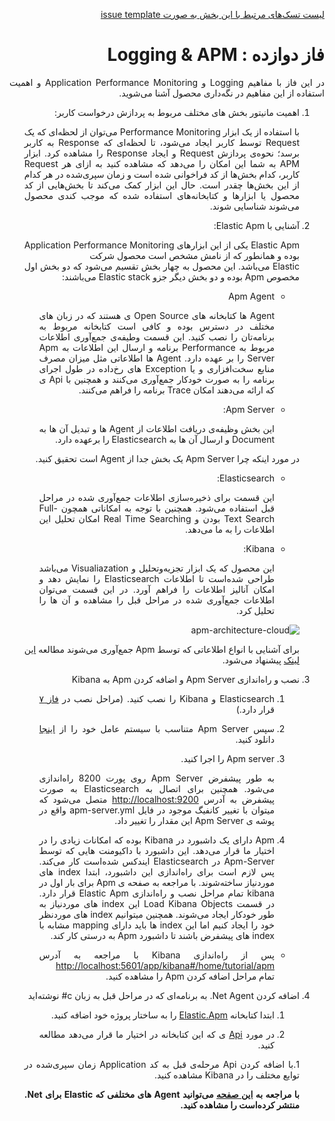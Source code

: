 <div dir="rtl" align='justify'>

[لیست تسک‌های مرتبط با این بخش به صورت issue template](./issue-template-Phase12.md)

#  فاز دوازده : Logging & APM

در این فاز با مفاهیم
Logging
و
Application Performance Monitoring
و اهمیت استفاده از این مفاهیم در نگه‌داری محصول آشنا می‌شوید.  

1. اهمیت مانیتور بخش های مختلف مربوط به پردازش درخواست کاربر:

    با استفاده از یک ابزار
    Performance Monitoring
    می‌توان از لحظه‌ای که یک 
    Request
    توسط کاربر ایجاد می‌شود، تا لحظه‌ای که 
    Response
    به کاربر برسد؛ نحوه‌ی پردازش 
    Request
    و ایجاد
    Response
    را مشاهده کرد. ابزار
    APM
    به شما این امکان را می‌دهد که مشاهده کنید به ازای هر
    Request
    کاربر، کدام بخش‌ها از کد فراخوانی شده است و زمان سپری‌شده در هر کدام از این بخش‌ها چقدر است. حال این ابزار کمک می‌کند تا بخش‌هایی از کد محصول یا ابزار‌ها و کتابخانه‌های استفاده شده که موجب کندی محصول می‌شوند شناسایی شوند.

1.  آشنایی با 
    Elastic Apm:
  
    Elastic Apm
    یکی از این ابزارهای
    Application Performance Monitoring
    بوده و همانطور که از نامش مشخص است محصول شرکت  
    Elastic 
    می‌باشد.
    این محصول به چهار بخش تقسیم می‌شود که دو بخش اول مخصوص
    Apm
    بوده و دو بخش دیگر جزو 
    Elastic stack
    می‌باشند:
    
    
    * Apm Agent
    
        Agent 
        ها کتابخانه های
        Open Source
        ی هستند که در زبان های مختلف در دسترس بوده و کافی است کتابخانه مربوط به برنامه‌تان را نصب کنید.
        این قسمت وطیفه‌ی جمع‌آوری اطلاعات مربوط به
        Performance
        برنامه و ارسال این اطلاعات به 
        Apm Server
        را بر عهده دارد. 
        Agent
        ها اطلاعاتی مثل میزان مصرف منابع سخت‌افزاری و یا 
        Exception 
        های رخ‌داده در طول اجرای برنامه را به صورت خودکار جمع‌آوری می‌کنند و همچنین با 
        Api
        ی که ارائه می‌دهند امکان 
        Trace
        برنامه را فراهم می‌کنند.
    
    
    * Apm Server:
    
        این بخش وظیفه‌ی دریافت اطلاعات از 
        Agent
        ها و تبدیل آن ها به
        Document
        و ارسال آن ها به 
        Elasticsearch
        را بر‌عهده دارد.
    
    در مورد اینکه چرا 
    Apm Server
    یک بخش جدا از
    Agent
    است تحقیق کنید.
    
    * Elasticsearch:
    
        این قسمت برای ذخیره‌سازی اطلاعات جمع‌آوری شده در مراحل قبل استفاده می‌شود. همچنین با توجه به امکاناتی همچون
        Full-Text Search
        بودن و
        Real Time Searching
        امکان تحلیل این اطلاعات را به ما می‌دهد.
        
    * Kibana:
    
        این محصول که یک ابزار تجزیه‌و‌تحلیل و 
        Visualiazation
        می‌باشد طراحی شده‌است تا اطلاعات
        Elasticsearch
        را نمایش دهد و امکان آنالیز اطلاعات را فراهم آورد.
        در این قسمت می‌توان اطلاعات جمع‌آوری شده در مراحل قبل را مشاهده و آن ها را تحلیل کرد.
       
       
    ![apm-architecture-cloud](https://www.elastic.co/guide/en/apm/get-started/current/images/apm-architecture-cloud.png) 
    
    برای آشنایی با انواع اطلاعاتی که توسط
    Apm
    جمع‌آوری می‌شوند مطالعه
    [این لینک](https://www.elastic.co/guide/en/apm/get-started/current/apm-data-model.html)
    پیشنهاد می‌شود. 

1. نصب و راه‌اندازی 
Apm Server
و اضافه کردن 
Apm
به
Kibana

    1. Elasticsearch 
    و 
    Kibana
    را نصب کنید.
    (مراحل نصب در 
    [فاز ۷](../Phase07-Elasticsearch/Phase07-Elasticsearch.md)
    قرار دارد.)
    
    1. سپس 
    Apm Server
    متناسب با سیستم عامل خود را از
    [اینجا](https://www.elastic.co/downloads/apm)
    دانلود کنید.
    
    1. Apm server
    را اجرا کنید.
    
        به طور پیشفرض
        Apm Server
        روی پورت 8200 راه‌اندازی می‌شود.
        همچنین برای اتصال به 
        Elasticsearch
         به صورت پیشفرض به آدرس
        [http://localhost:9200](http://localhost:9200/) 
        متصل می‌شود که میتوان با تغییر کانفیگ موجود در فایل
        apm-server.yml
        واقع در پوشه ی
        Apm Server
        این مقدار را تغییر داد.
        
    1. Apm
    دارای یک داشبورد در 
    Kibana
    بوده که امکانات زیادی را در اختیار ما قرار می‌دهد. این داشبورد با داکیومنت هایی که توسط
    Apm-Server
    در 
    Elasticsearch
    ایندکس شده‌است کار می‌کند. پس لازم است برای راه‌اندازی این داشبورد، ابتدا 
    index
    های موردنیاز ساخته‌شوند.
    با مراجعه به صفحه‌ ی 
    Apm 
    برای بار اول در
    kibana
    تمام مراحل نصب و راه‌اندازی 
    Elastic Apm
    قرار دارد. در قسمت 
    Load Kibana Objects
    این 
    index
    های موردنیاز به طور خودکار ایجاد می‌شوند.
    همچنین میتوانیم 
    index 
    های موردنظر خود را ایجاد کنیم اما این 
    index 
    ها باید دارای
    mapping
    مشابه با 
    index
    های پیشفرض باشند تا داشبورد 
    Apm 
    به درستی کار کند.
    
    * پس از راه‌اندازی 
    Kibana
    با مراجعه به آدرس
    [http://localhost:5601/app/kibana#/home/tutorial/apm](http://localhost:5601/app/kibana#/home/tutorial/apm)
    تمام مراحل اضافه کردن 
    Apm
    را مشاهده کنید.
    
1. اضافه کردن 
Net Agent.
به برنامه‌ای که در مراحل قبل به زبان
c#
نوشته‌اید
    
    1. ابتدا کتابخانه 
    [Elastic.Apm](https://www.nuget.org/packages/Elastic.Apm)
    را به ساختار پروژه خود اضافه کنید.
    
    1. در مورد 
    [Api](https://www.elastic.co/guide/en/apm/agent/dotnet/current/public-api.html)
    ی که این کتابخانه در اختیار ما قرار می‌دهد مطالعه کنید.
    
    1.با اضافه کردن
    Api
    مرحله‌ی قبل به کد 
    Application
    زمان سپری‌شده در توایع مختلف را در 
    Kibana
    مشاهده کنید.
    
    __با مراجعه به
    [این صفحه](https://www.elastic.co/guide/en/apm/agent/dotnet/current/setup.html)
    می‌توانید 
    Agent
    های مختلفی که 
    Elastic
    برای
    Net.
    منتشر کرده‌است را مشاهده کنید.__
    
    
</div>
